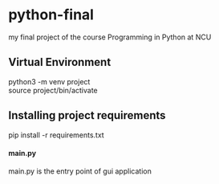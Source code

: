 # python-final
my final project of the course Programming in Python at NCU

## Virtual Environment
python3 -m venv project  
source project/bin/activate

## Installing project requirements
pip install -r requirements.txt

#### main.py
main.py is the entry point of gui application


